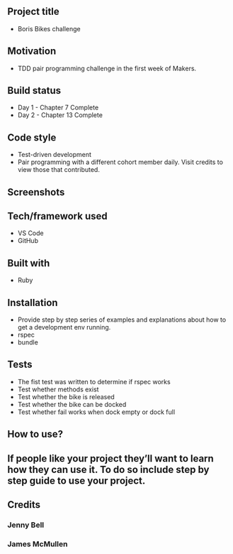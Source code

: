 ## Project title
* Boris Bikes challenge

## Motivation
* TDD pair programming challenge in the first week of Makers.

## Build status
* Day 1 - Chapter 7 Complete
* Day 2 - Chapter 13 Complete

## Code style
* Test-driven development
* Pair programming with a different cohort member daily. Visit credits to view those that contributed.

## Screenshots

## Tech/framework used
* VS Code
* GitHub

## Built with
* Ruby

## Installation
* Provide step by step series of examples and explanations about how to get a development env running.
* rspec
* bundle

## Tests
* The fist test was written to determine if rspec works
* Test whether methods exist
* Test whether the bike is released
* Test whether the bike can be docked
* Test whether fail works when dock empty or dock full

## How to use?
## If people like your project they’ll want to learn how they can use it. To do so include step by step guide to use your project.

## Credits
### Jenny Bell
### James McMullen


